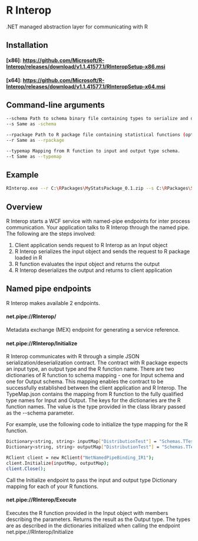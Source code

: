 # R Interop
.NET managed abstraction layer for communicating with R

## Installation
#### [x86]: <https://github.com/Microsoft/R-Interop/releases/download/v1.1.41577.1/RInteropSetup-x86.msi>
#### [x64]: <https://github.com/Microsoft/R-Interop/releases/download/v1.1.41577.1/RInteropSetup-x64.msi>

## Command-line arguments
```sh
--schema Path to schema binary file containing types to serialize and deserialize input data and output data sent to and received from the R package, respectively
--s Same as -schema

--rpackage Path to R package file containing statistical functions (optional if packages are already installed)
--r Same as --rpackage

--typemap Mapping from R function to input and output type schema.
--t Same as --typemap
```

## Example
```sh
RInterop.exe --r C:\RPackages\MyStatsPackage_0.1.zip --s C:\RPackages\Schemas.dll --t C:\RPackages\TypeMap.json
```

## Overview
R Interop starts a WCF service with named-pipe endpoints for inter process communication. Your application talks to R Interop through the named pipe. The following are the steps involved:
1. Client application sends request to R Interop as an Input object
2. R Interop serializes the input object and sends the request to R package loaded in R
3. R function evaluates the input object and returns the output
4. R Interop deserializes the output and returns to client application

## Named pipe endpoints
R Interop makes available 2 endpoints.

#### net.pipe://RInterop/
Metadata exchange (MEX) endpoint for generating a service reference.

#### net.pipe://RInterop/Initialize
R Interop communicates with R through a simple JSON serialization/deserialization contract. The contract with R package expects an input type, an output type and the R function name. There are two dictionaries of R function to schema mapping - one for Input schema and one for Output schema. This mapping enables the contract to be successfully established between the client application and R Interop. The TypeMap.json contains the mapping from R function to the fully qualified type names for Input and Output. The keys for the dictionaries are the R function names. The value is the type provided in the class library passed as the --schema parameter. 

For example, use the following code to initialize the type mapping for the R function.
```sh
Dictionary<string, string> inputMap["DistributionTest"] = "Schemas.TTest.Input";
Dictionary<string, string> outputMap["DistributionTest"] = "Schemas.TTest.Output";

RClient client = new RClient("NetNamedPipeBinding_IR1");
client.Initialize(inputMap, outputMap);
client.Close();
```

Call the Initialize endpoint to pass the input and output type Dictionary mapping for each of your R functions.

#### net.pipe://RInterop/Execute
Executes the R function provided in the Input object with members describing the parameters. Returns the result as the Output type. The types are as described in the dictionaries initialized when calling the endpoint net.pipe://RInterop/Initialize
